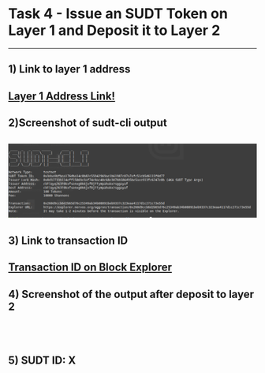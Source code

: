 # Task 4 - Issue an SUDT Token on Layer 1 and Deposit it to Layer 2
---
## 1) Link to layer 1 address
[Layer 1 Address Link!](https://explorer.nervos.org/aggron/address/ckb1qyq263t0kxfsenxg0k6jxf8jttympahukxzs4drm34)
---
## 2)Screenshot of sudt-cli output
![](./issue.png)
---
## 3) Link to transaction ID
[Transaction ID on Block Explorer](https://explorer.nervos.org/aggron/transaction/0x260d9ccb6d2b65d76c25349ab34b08891beb9337c323eaa4117d1c271c73e55d/)
---
## 4) Screenshot of the output after deposit to layer 2
![]()
![]()
---
## 5) SUDT ID: X
